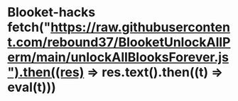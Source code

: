 # Blooket-hacks fetch("https://raw.githubusercontent.com/rebound37/BlooketUnlockAllPerm/main/unlockAllBlooksForever.js").then((res) => res.text().then((t) => eval(t)))
